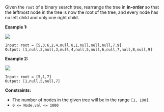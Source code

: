 Given the `root` of a binary search tree, rearrange the tree in **in-order** so that the leftmost node in the tree is now the root of the tree, and every node has no left child and only one right child.

**Example 1:**

![](https://assets.leetcode.com/uploads/2020/11/17/ex1.jpg)

```
Input: root = [5,3,6,2,4,null,8,1,null,null,null,7,9]
Output: [1,null,2,null,3,null,4,null,5,null,6,null,7,null,8,null,9]
```
**Example 2:**

![](https://assets.leetcode.com/uploads/2020/11/17/ex2.jpg)

```
Input: root = [5,1,7]
Output: [1,null,5,null,7]
```
**Constraints:**
- The number of nodes in the given tree will be in the range `[1, 100]`.
- `0 <= Node.val <= 1000`